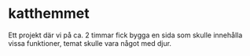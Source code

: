 # katthemmet

Ett projekt där vi på ca. 2 timmar fick bygga en sida som skulle innehålla vissa funktioner, temat skulle vara något med djur.
